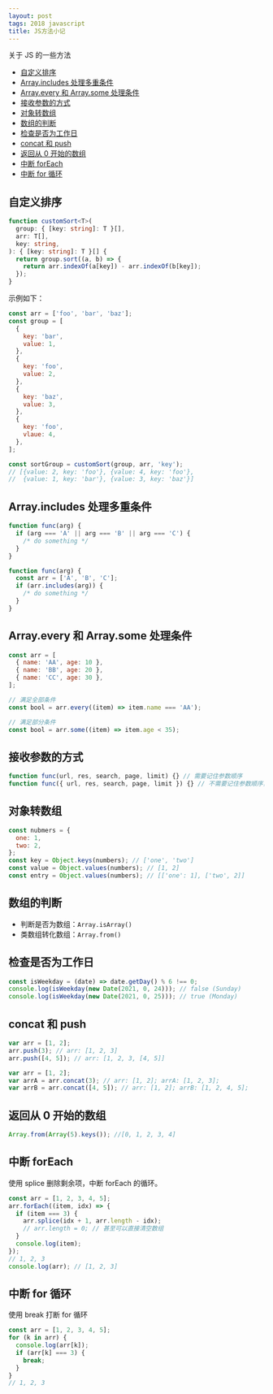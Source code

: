 ```yaml
---
layout: post
tags: 2018 javascript
title: JS方法小记
---
```


关于 JS 的一些方法

<!-- vim-markdown-toc GFM -->

- [自定义排序](#自定义排序)
- [Array.includes 处理多重条件](#arrayincludes-处理多重条件)
- [Array.every 和 Array.some 处理条件](#arrayevery-和-arraysome-处理条件)
- [接收参数的方式](#接收参数的方式)
- [对象转数组](#对象转数组)
- [数组的判断](#数组的判断)
- [检查是否为工作日](#检查是否为工作日)
- [concat 和 push](#concat-和-push)
- [返回从 0 开始的数组](#返回从-0-开始的数组)
- [中断 forEach](#中断-foreach)
- [中断 for 循环](#中断-for-循环)

<!-- vim-markdown-toc -->

## 自定义排序

```ts
function customSort<T>(
  group: { [key: string]: T }[],
  arr: T[],
  key: string,
): { [key: string]: T }[] {
  return group.sort((a, b) => {
    return arr.indexOf(a[key]) - arr.indexOf(b[key]);
  });
}
```

示例如下：

```js
const arr = ['foo', 'bar', 'baz'];
const group = [
  {
    key: 'bar',
    value: 1,
  },
  {
    key: 'foo',
    value: 2,
  },
  {
    key: 'baz',
    value: 3,
  },
  {
    key: 'foo',
    vlaue: 4,
  },
];

const sortGroup = customSort(group, arr, 'key');
// [{value: 2, key: 'foo'}, {value: 4, key: 'foo'},
//  {value: 1, key: 'bar'}, {value: 3, key: 'baz'}]
```

## Array.includes 处理多重条件

```js
function func(arg) {
  if (arg === 'A' || arg === 'B' || arg === 'C') {
    /* do something */
  }
}

function func(arg) {
  const arr = ['A', 'B', 'C'];
  if (arr.includes(arg)) {
    /* do something */
  }
}
```

## Array.every 和 Array.some 处理条件

```js
const arr = [
  { name: 'AA', age: 10 },
  { name: 'BB', age: 20 },
  { name: 'CC', age: 30 },
];

// 满足全部条件
const bool = arr.every((item) => item.name === 'AA');

// 满足部分条件
const bool = arr.some((item) => item.age < 35);
```

## 接收参数的方式

```js
function func(url, res, search, page, limit) {} // 需要记住参数顺序
function func({ url, res, search, page, limit }) {} // 不需要记住参数顺序，记参数名称
```

## 对象转数组

```js
const nubmers = {
  one: 1,
  two: 2,
};
const key = Object.keys(numbers); // ['one', 'two']
const value = Object.values(numbers); // [1, 2]
const entry = Object.values(numbers); // [['one': 1], ['two', 2]]
```

## 数组的判断

- 判断是否为数组：`Array.isArray()`
- 类数组转化数组：`Array.from()`

## 检查是否为工作日

```js
const isWeekday = (date) => date.getDay() % 6 !== 0;
console.log(isWeekday(new Date(2021, 0, 24))); // false (Sunday)
console.log(isWeekday(new Date(2021, 0, 25))); // true (Monday)
```

## concat 和 push

```js
var arr = [1, 2];
arr.push(3); // arr: [1, 2, 3]
arr.push([4, 5]); // arr: [1, 2, 3, [4, 5]]
```

```js
var arr = [1, 2];
var arrA = arr.concat(3); // arr: [1, 2]; arrA: [1, 2, 3];
var arrB = arr.concat([4, 5]); // arr: [1, 2]; arrB: [1, 2, 4, 5];
```

## 返回从 0 开始的数组

```js
Array.from(Array(5).keys()); //[0, 1, 2, 3, 4]
```

## 中断 forEach

使用 splice 删除剩余项，中断 forEach 的循环。

```js
const arr = [1, 2, 3, 4, 5];
arr.forEach((item, idx) => {
  if (item === 3) {
    arr.splice(idx + 1, arr.length - idx);
    // arr.length = 0; // 甚至可以直接清空数组
  }
  console.log(item);
});
// 1, 2, 3
console.log(arr); // [1, 2, 3]
```

## 中断 for 循环

使用 break 打断 for 循环

```js
const arr = [1, 2, 3, 4, 5];
for (k in arr) {
  console.log(arr[k]);
  if (arr[k] === 3) {
    break;
  }
}
// 1, 2, 3
```
